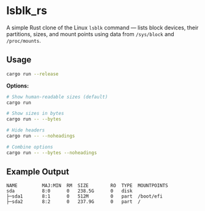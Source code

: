 # lsblk_rs

A simple Rust clone of the Linux `lsblk` command — lists block devices, their partitions, sizes, and mount points using data from `/sys/block` and `/proc/mounts`.

## Usage

```bash
cargo run --release
```

**Options:**

```bash
# Show human-readable sizes (default)
cargo run

# Show sizes in bytes
cargo run -- --bytes

# Hide headers
cargo run -- --noheadings

# Combine options
cargo run -- --bytes --noheadings
```

## Example Output

```
NAME         MAJ:MIN  RM  SIZE        RO  TYPE  MOUNTPOINTS
sda          8:0      0   238.5G      0   disk  
├─sda1       8:1      0   512M        0   part  /boot/efi
├─sda2       8:2      0   237.9G      0   part  /
```